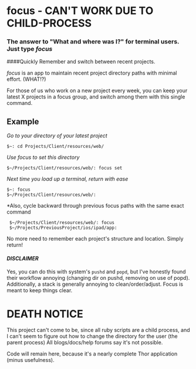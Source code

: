 focus - CAN'T WORK DUE TO CHILD-PROCESS
=====

### The answer to "What and where was I?" for terminal users.  Just type _focus_

####Quickly Remember and switch between recent projects.

*focus* is an app to maintain recent project directory paths with minimal effort.  (WHAT!?)

For those of us who work on a new project every week, you can keep your latest X projects in a focus group, 
and switch among them with this single command.

## Example

*Go to your directory of your latest project*

    $~: cd Projects/Client/resources/web/
    
*Use focus to set this directory*

    $~/Projects/Client/resources/web/: focus set
  
*Next time you load up a terminal, return with ease*

    $~: focus
    $~/Projects/Client/resources/web/: 

*Also, cycle backward through previous focus paths with the same exact command

     $~/Projects/Client/resources/web/: focus   
     $~/Projects/PreviousProject/ios/ipad/app:      

No more need to remember each project's structure and location.  Simply return!
  
#### *DISCLAIMER* 
Yes, you can do this with system's `pushd` and `popd`, but I've honestly found their workflow annoying (changing dir on pushd, removing on use of popd).  
Additionally, a stack is generally annoying to clean/order/adjust.  Focus is meant to keep things clear.

# DEATH NOTICE
This project can't come to be, since all ruby scripts are a child process, and I can't seem to figure out how to change the directory for the user (the parent process)
All blogs/docs/help forums say it's not possible.

Code will remain here, because it's a nearly complete Thor application (minus usefulness).
